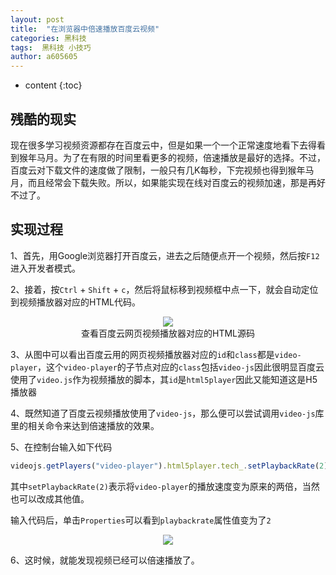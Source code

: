 ```yaml
---
layout: post
title:  "在浏览器中倍速播放百度云视频"
categories: 黑科技
tags:  黑科技 小技巧 
author: a605605
---
```


* content
{:toc}

## 残酷的现实

现在很多学习视频资源都存在百度云中，但是如果一个一个正常速度地看下去得看到猴年马月。为了在有限的时间里看更多的视频，倍速播放是最好的选择。不过，百度云对下载文件的速度做了限制，一般只有几K每秒，下完视频也得到猴年马月，而且经常会下载失败。所以，如果能实现在线对百度云的视频加速，那是再好不过了。

## 实现过程

1、首先，用Google浏览器打开百度云，进去之后随便点开一个视频，然后按`F12`进入开发者模式。

2、接着，按`Ctrl` + `Shift` + `c`，然后将鼠标移到视频框中点一下，就会自动定位到视频播放器对应的HTML代码。

<div style="text-align:center;">
    <img src="https://note.youdao.com/yws/public/resource/caa62601cfb1124c33413b88decdc00d/xmlnote/WEBRESOURCE444f21bc33d6a1034f79104b2348bb34/61" />
    <div>查看百度云网页视频播放器对应的HTML源码</div>
</div>

3、从图中可以看出百度云用的网页视频播放器对应的`id`和`class`都是`video-player`，这个`video-player`的子节点对应的`class`包括`video-js`因此很明显百度云使用了`video.js`作为视频播放的脚本，其`id`是`html5player`因此又能知道这是H5播放器

4、既然知道了百度云视频播放使用了`video-js`，那么便可以尝试调用`video-js`库里的相关命令来达到倍速播放的效果。

5、在控制台输入如下代码

```js
videojs.getPlayers("video-player").html5player.tech_.setPlaybackRate(2)
```

其中`setPlaybackRate(2)`表示将`video-player`的播放速度变为原来的两倍，当然也可以改成其他值。

输入代码后，单击`Properties`可以看到`playbackrate`属性值变为了`2`

<div style="text-align:center;">
    <img src="https://note.youdao.com/yws/public/resource/caa62601cfb1124c33413b88decdc00d/xmlnote/WEBRESOURCE76d72eb7d120233ff7c9eeb78f59beb6/70" />
</div>

6、这时候，就能发现视频已经可以倍速播放了。
